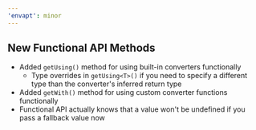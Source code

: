 ```yaml
---
'envapt': minor
---
```


## New Functional API Methods

- Added `getUsing()` method for using built-in converters functionally
  - Type overrides in `getUsing<T>()` if you need to specify a different type than the converter's inferred return type
- Added `getWith()` method for using custom converter functions functionally
- Functional API actually knows that a value won't be undefined if you pass a fallback value now
